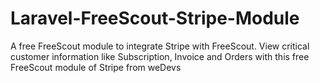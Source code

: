 # Laravel-FreeScout-Stripe-Module
A free FreeScout module to integrate Stripe with FreeScout. View critical customer information like Subscription, Invoice and Orders with this free FreeScout module of Stripe from weDevs
